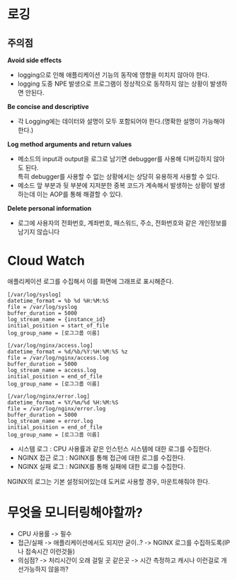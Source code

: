 # 로깅  
         
## 주의점
        
**Avoid side effects**                      
* logging으로 인해 애플리케이션 기능의 동작에 영향을 미치지 않아야 한다.           
* logging 도중 NPE 발생으로 프로그램이 정상적으로 동작하지 않는 상황이 발생하면 안된다.        
        
**Be concise and descriptive**      
* 각 Logging에는 데이터와 설명이 모두 포함되어야 한다.(명확한 설명이 가능해야한다.)        
            
**Log method arguments and return values**          
* 메소드의 input과 output을 로그로 남기면 debugger를 사용해 디버깅하지 않아도 된다.          
  특히 debugger를 사용할 수 없는 상황에서는 상당히 유용하게 사용할 수 있다.          
* 메소드 앞 부분과 뒷 부분에 지저분한 중복 코드가 계속해서 발생하는 상황이 발생하는데 이는 AOP를 통해 해결할 수 있다.      
  
**Delete personal information**          
* 로그에 사용자의 전화번호, 계좌번호, 패스워드, 주소, 전화번호와 같은 개인정보를 남기지 않습니다      

# Cloud Watch   

애플리케이션 로그를 수집해서 이를 화면에 그래프로 표시해준다.   

```console
[/var/log/syslog]
datetime_format = %b %d %H:%M:%S
file = /var/log/syslog
buffer_duration = 5000
log_stream_name = {instance_id}
initial_position = start_of_file
log_group_name = [로그그룹 이름]

[/var/log/nginx/access.log]
datetime_format = %d/%b/%Y:%H:%M:%S %z
file = /var/log/nginx/access.log
buffer_duration = 5000
log_stream_name = access.log
initial_position = end_of_file
log_group_name = [로그그룹 이름]

[/var/log/nginx/error.log]
datetime_format = %Y/%m/%d %H:%M:%S
file = /var/log/nginx/error.log
buffer_duration = 5000
log_stream_name = error.log
initial_position = end_of_file
log_group_name = [로그그룹 이름]
```
       
* 시스템 로그 : CPU 사용률과 같은 인스턴스 시스템에 대한 로그를 수집한다.              
* NGINX 접근 로그 : NGINX를 통해 접근에 대한 로그를 수집한다.              
* NGINX 실패 로그 : NGINX를 통해 실패에 대한 로그를 수집한다.             
       
NGINX의 로그는 기본 설정되어있는데 도커로 사용할 경우, 마운트해줘야 한다.        
   
# 무엇을 모니터링해야할까?     
   
* CPU 사용률 -> 필수     
* 접근/실패 -> 애플리케이션에서도 되지만 굳이..? -> NGINX 로그를 수집하도록(IP나 접속시간 이런것들)      
* 의심점? -> 처리시간이 오래 걸릴 곳 같은곳 -> 시간 측정하고 캐시나 이런걸로 개선가능하지 않을까?      



